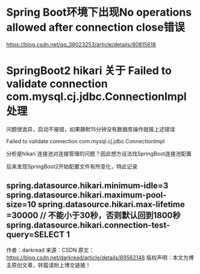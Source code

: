 # Spring Boot环境下出现No operations allowed after connection close错误

https://blog.csdn.net/qq_38023253/article/details/80815618







# SpringBoot2 hikari 关于 Failed to validate connection com.mysql.cj.jdbc.ConnectionImpl处理



问题很诡异，启动不报错，如果静默15分钟没有数据库操作就报上述错误

Failed to validate connection com.mysql.cj.jdbc.ConnectionImpl

分析是hikari 连接池对连接管理的问题？因此想方设法找SpringBoot连接池配置

后来发现SpringBoot2开始配置文件有所变化，特此记录

spring.datasource.hikari.minimum-idle=3
spring.datasource.hikari.maximum-pool-size=10
spring.datasource.hikari.max-lifetime =30000 // 不能小于30秒，否则默认回到1800秒
spring.datasource.hikari.connection-test-query=SELECT 1
--------------------- 
作者：darkread 
来源：CSDN 
原文：https://blog.csdn.net/darkread/article/details/89562148 
版权声明：本文为博主原创文章，转载请附上博文链接！